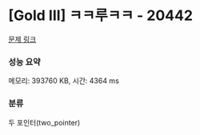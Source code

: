 # [Gold III] ㅋㅋ루ㅋㅋ - 20442 

[문제 링크](https://www.acmicpc.net/problem/20442) 

### 성능 요약

메모리: 393760 KB, 시간: 4364 ms

### 분류

두 포인터(two_pointer)

